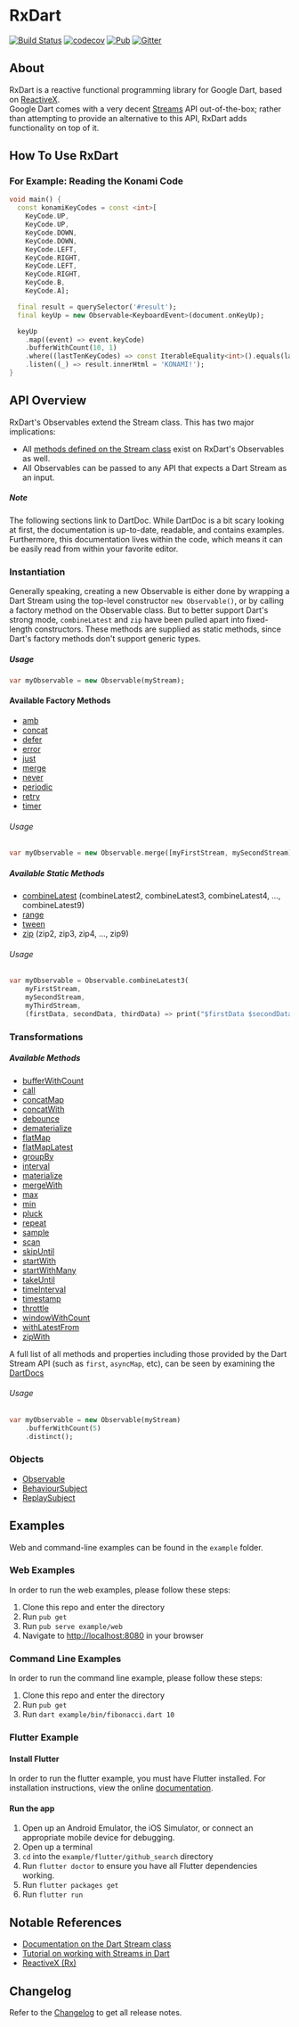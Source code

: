 # RxDart

[![Build Status](https://api.travis-ci.org/ReactiveX/rxdart.svg)](https://travis-ci.org/ReactiveX/rxdart)
[![codecov](https://codecov.io/gh/ReactiveX/rxdart/branch/master/graph/badge.svg)](https://codecov.io/gh/ReactiveX/rxdart)
[![Pub](https://img.shields.io/pub/v/rxdart.svg)](https://pub.dartlang.org/packages/rxdart)
[![Gitter](https://img.shields.io/gitter/room/ReactiveX/rxdart.svg)](https://gitter.im/ReactiveX/rxdart)

## About
RxDart is a reactive functional programming library for Google Dart, based on [ReactiveX](http://reactivex.io/).  
Google Dart comes with a very decent [Streams](https://api.dartlang.org/stable/1.21.1/dart-async/Stream-class.html) API out-of-the-box; rather than attempting to provide an alternative to this API, RxDart adds functionality on top of it.

## How To Use RxDart

### For Example: Reading the Konami Code 

```dart
void main() {
  const konamiKeyCodes = const <int>[
    KeyCode.UP,
    KeyCode.UP,
    KeyCode.DOWN,
    KeyCode.DOWN,
    KeyCode.LEFT,
    KeyCode.RIGHT,
    KeyCode.LEFT,
    KeyCode.RIGHT,
    KeyCode.B,
    KeyCode.A];

  final result = querySelector('#result');
  final keyUp = new Observable<KeyboardEvent>(document.onKeyUp);

  keyUp
    .map((event) => event.keyCode)
    .bufferWithCount(10, 1)
    .where((lastTenKeyCodes) => const IterableEquality<int>().equals(lastTenKeyCodes, konamiKeyCodes))
    .listen((_) => result.innerHtml = 'KONAMI!');
}
```

## API Overview

RxDart's Observables extend the Stream class.
This has two major implications:  
- All [methods defined on the Stream class](https://api.dartlang.org/stable/1.21.1/dart-async/Stream-class.html#instance-methods) exist on RxDart's Observables as well.
- All Observables can be passed to any API that expects a Dart Stream as an input.

##### Note

The following sections link to DartDoc. While DartDoc is a bit scary looking at first, the documentation is up-to-date, readable, and contains examples. Furthermore, this documentation lives within the code, which means it can be easily read from within your favorite editor. 

### Instantiation

Generally speaking, creating a new Observable is either done by wrapping a Dart Stream using the top-level constructor `new Observable()`, or by calling a factory method on the Observable class.
But to better support Dart's strong mode, `combineLatest` and `zip` have been pulled apart into fixed-length constructors. 
These methods are supplied as static methods, since Dart's factory methods don't support generic types.

##### Usage
```dart
var myObservable = new Observable(myStream);
```

#### Available Factory Methods
- [amb](https://www.dartdocs.org/documentation/rxdart/latest/rx/Observable/Observable.amb.html)
- [concat](https://www.dartdocs.org/documentation/rxdart/latest/rx/Observable/Observable.concat.html)
- [defer](https://www.dartdocs.org/documentation/rxdart/latest/rx/Observable/Observable.defer.html)
- [error](https://www.dartdocs.org/documentation/rxdart/latest/rx/Observable/Observable.error.html)
- [just](https://www.dartdocs.org/documentation/rxdart/latest/rx/Observable/Observable.just.html)
- [merge](https://www.dartdocs.org/documentation/rxdart/latest/rx/Observable/Observable.merge.html)
- [never](https://www.dartdocs.org/documentation/rxdart/latest/rx/Observable/Observable.never.html)
- [periodic](https://www.dartdocs.org/documentation/rxdart/latest/rx/Observable/Observable.periodic.html)
- [retry](https://www.dartdocs.org/documentation/rxdart/latest/rx/Observable/Observable.retry.html)
- [timer](https://www.dartdocs.org/documentation/rxdart/latest/rx/Observable/Observable.timer.html)

###### Usage
```dart
var myObservable = new Observable.merge([myFirstStream, mySecondStream]);
```

##### Available Static Methods
- [combineLatest](https://www.dartdocs.org/documentation/rxdart/latest/rx/Observable/combineLatest2.html) (combineLatest2, combineLatest3, combineLatest4, ..., combineLatest9)
- [range](https://www.dartdocs.org/documentation/rxdart/latest/rx/Observable/range.html)
- [tween](https://www.dartdocs.org/documentation/rxdart/latest/rx/Observable/tween.html)
- [zip](https://www.dartdocs.org/documentation/rxdart/latest/rx/Observable/zip2.html) (zip2, zip3, zip4, ..., zip9)

###### Usage
```dart
var myObservable = Observable.combineLatest3(
    myFirstStream, 
    mySecondStream, 
    myThirdStream, 
    (firstData, secondData, thirdData) => print("$firstData $secondData $thirdData"));
```

### Transformations
    
##### Available Methods
- [bufferWithCount](https://www.dartdocs.org/documentation/rxdart/latest/rx/Observable/bufferWithCount.html)
- [call](https://www.dartdocs.org/documentation/rxdart/latest/rx/Observable/call.html)
- [concatMap](https://www.dartdocs.org/documentation/rxdart/latest/rx/Observable/concatMap.html)
- [concatWith](https://www.dartdocs.org/documentation/rxdart/latest/rx/Observable/concatWith.html)
- [debounce](https://www.dartdocs.org/documentation/rxdart/latest/rx/Observable/debounce.html)
- [dematerialize](https://www.dartdocs.org/documentation/rxdart/latest/rx/Observable/dematerialize.html)
- [flatMap](https://www.dartdocs.org/documentation/rxdart/latest/rx/Observable/flatMap.html)
- [flatMapLatest](https://www.dartdocs.org/documentation/rxdart/latest/rx/Observable/flatMapLatest.html)
- [groupBy](https://www.dartdocs.org/documentation/rxdart/latest/rx/Observable/groupBy.html)
- [interval](https://www.dartdocs.org/documentation/rxdart/latest/rx/Observable/interval.html)  
- [materialize](https://www.dartdocs.org/documentation/rxdart/latest/rx/Observable/materialize.html)
- [mergeWith](https://www.dartdocs.org/documentation/rxdart/latest/rx/Observable/mergeWith.html)
- [max](https://www.dartdocs.org/documentation/rxdart/latest/rx/Observable/max.html)
- [min](https://www.dartdocs.org/documentation/rxdart/latest/rx/Observable/min.html)
- [pluck](https://www.dartdocs.org/documentation/rxdart/latest/rx/Observable/pluck.html)  
- [repeat](https://www.dartdocs.org/documentation/rxdart/latest/rx/Observable/repeat.html)  
- [sample](https://www.dartdocs.org/documentation/rxdart/latest/rx/Observable/sample.html)  
- [scan](https://www.dartdocs.org/documentation/rxdart/latest/rx/Observable/scan.html)  
- [skipUntil](https://www.dartdocs.org/documentation/rxdart/latest/rx/Observable/skipUntil.html)
- [startWith](https://www.dartdocs.org/documentation/rxdart/latest/rx/Observable/startWith.html)  
- [startWithMany](https://www.dartdocs.org/documentation/rxdart/latest/rx/Observable/startWithMany.html)  
- [takeUntil](https://www.dartdocs.org/documentation/rxdart/latest/rx/Observable/takeUntil.html)  
- [timeInterval](https://www.dartdocs.org/documentation/rxdart/latest/rx/Observable/timeInterval.html)  
- [timestamp](https://www.dartdocs.org/documentation/rxdart/latest/rx/Observable/timestamp.html)
- [throttle](https://www.dartdocs.org/documentation/rxdart/latest/rx/Observable/throttle.html)
- [windowWithCount](https://www.dartdocs.org/documentation/rxdart/latest/rx/Observable/windowWithCount.html)
- [withLatestFrom](https://www.dartdocs.org/documentation/rxdart/latest/rx/Observable/withLatestFrom.html)
- [zipWith](https://www.dartdocs.org/documentation/rxdart/latest/rx/Observable/zipWith.html)

A full list of all methods and properties including those provided by the Dart Stream API (such as `first`, `asyncMap`, etc), can be seen by examining the [DartDocs](https://www.dartdocs.org/documentation/rxdart/latest/rx/Observable-class.html#instance-methods)

###### Usage
```Dart
var myObservable = new Observable(myStream)
    .bufferWithCount(5)
    .distinct();
```

### Objects

- [Observable](https://www.dartdocs.org/documentation/rxdart/latest/rx/Observable-class.html)
- [BehaviourSubject](https://www.dartdocs.org/documentation/rxdart/latest/rx_subjects/BehaviourSubject-class.html)
- [ReplaySubject](https://www.dartdocs.org/documentation/rxdart/latest/rx_subjects/ReplaySubject-class.html)

## Examples

Web and command-line examples can be found in the `example` folder.

### Web Examples
 
In order to run the web examples, please follow these steps:

  1. Clone this repo and enter the directory
  2. Run `pub get`
  3. Run `pub serve example/web`
  4. Navigate to [http://localhost:8080](http://localhost:8080) in your browser

### Command Line Examples

In order to run the command line example, please follow these steps:

  1. Clone this repo and enter the directory
  2. Run `pub get`
  3. Run `dart example/bin/fibonacci.dart 10`
  
### Flutter Example
  
#### Install Flutter

In order to run the flutter example, you must have Flutter installed. For installation instructions, view the online
[documentation](http://flutter.io/).

#### Run the app

  1. Open up an Android Emulator, the iOS Simulator, or connect an appropriate mobile device for debugging.
  2. Open up a terminal
  3. `cd` into the `example/flutter/github_search` directory
  4. Run `flutter doctor` to ensure you have all Flutter dependencies working.
  5. Run `flutter packages get`
  6. Run `flutter run`

## Notable References
- [Documentation on the Dart Stream class](https://api.dartlang.org/stable/1.21.1/dart-async/Stream-class.html)
- [Tutorial on working with Streams in Dart](https://www.dartlang.org/tutorials/language/streams)
- [ReactiveX (Rx)](http://reactivex.io/)

## Changelog

Refer to the [Changelog](https://github.com/frankpepermans/rxdart/blob/master/CHANGELOG.md) to get all release notes.
